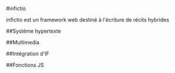 #infictio

infictio est un framework web destiné à l'écriture de récits hybrides


##Système hypertexte

##Multimedia

##Intégration d'IF

##Fonctions JS